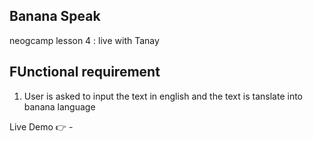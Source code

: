 ## Banana Speak
neogcamp lesson 4  : live with Tanay
## FUnctional requirement
1. User is asked to input the text in english and the text is tanslate into banana language

Live Demo 👉 - 
